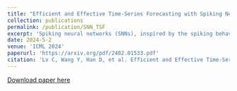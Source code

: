 ```yaml
---
title: "Efficient and Effective Time-Series Forecasting with Spiking Neural Networks"
collection: publications
permalink: /publication/SNN_TSF
excerpt: 'Spiking neural networks (SNNs), inspired by the spiking behavior of biological neurons, provide a unique pathway for capturing the intricacies of temporal data. However, applying SNNs to time-series forecasting is challenging due to difficulties in effective temporal alignment, complexities in encoding processes, and the absence of standardized guidelines for model selection. In this paper, we propose a framework for SNNs in time-series forecasting tasks, leveraging the efficiency of spiking neurons in processing temporal information. Through a series of experiments, we demonstrate that our proposed SNN-based approaches achieve comparable or superior results to traditional time-series forecasting methods on diverse benchmarks with much less energy consumption. Furthermore, we conduct detailed analysis experiments to assess the SNN's capacity to capture temporal dependencies within time-series data, offering valuable insights into its nuanced strengths and effectiveness in modeling the intricate dynamics of temporal data. Our study contributes to the expanding field of SNNs and offers a promising alternative for time-series forecasting tasks, presenting a pathway for the development of more biologically inspired and temporally aware forecasting models.'
date: 2024-5-2
venue: 'ICML 2024'
paperurl: 'https://arxiv.org/pdf/2402.01533.pdf'
citation: 'Lv C, Wang Y, Han D, et al. Efficient and Effective Time-Series Forecasting with Spiking Neural Networks[J]. arXiv preprint arXiv:2402.01533, 2024.'
---
```



[Download paper here](https://arxiv.org/pdf/2402.01533.pdf)
